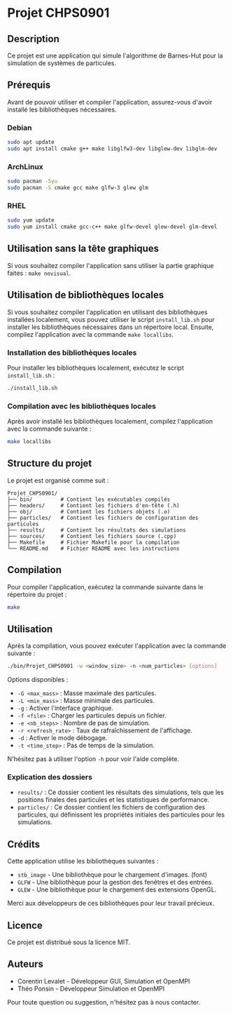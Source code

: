 # Projet CHPS0901

## Description
Ce projet est une application qui simule l'algorithme de Barnes-Hut pour la simulation de systèmes de particules.

## Prérequis
Avant de pouvoir utiliser et compiler l'application, assurez-vous d'avoir installé les bibliothèques nécessaires.

### Debian
```sh
sudo apt update
sudo apt install cmake g++ make libglfw3-dev libglew-dev libglm-dev
```

### ArchLinux
```sh
sudo pacman -Syu
sudo pacman -S cmake gcc make glfw-3 glew glm
```

### RHEL
```sh
sudo yum update
sudo yum install cmake gcc-c++ make glfw-devel glew-devel glm-devel
```

## Utilisation sans la tête graphiques
Si vous souhaitez compiler l'application sans utiliser la partie graphique faites : `make novisual`.

## Utilisation de bibliothèques locales
Si vous souhaitez compiler l'application en utilisant des bibliothèques installées localement, vous pouvez utiliser le script `install_lib.sh` pour installer les bibliothèques nécessaires dans un répertoire local. Ensuite, compilez l'application avec la commande `make locallibs`.

### Installation des bibliothèques locales
Pour installer les bibliothèques localement, exécutez le script `install_lib.sh` :
```sh
./install_lib.sh
```

### Compilation avec les bibliothèques locales
Après avoir installé les bibliothèques localement, compilez l'application avec la commande suivante :
```sh
make locallibs
```




## Structure du projet
Le projet est organisé comme suit :
```
Projet_CHPS0901/
├── bin/         # Contient les exécutables compilés
├── headers/     # Contient les fichiers d'en-tête (.h)
├── obj/         # Contient les fichiers objets (.o)
├── particles/   # Contient les fichiers de configuration des particules
├── results/     # Contient les résultats des simulations
├── sources/     # Contient les fichiers source (.cpp)
├── Makefile     # Fichier Makefile pour la compilation
└── README.md    # Fichier README avec les instructions
```

## Compilation
Pour compiler l'application, exécutez la commande suivante dans le répertoire du projet :
```sh
make
```

## Utilisation
Après la compilation, vous pouvez exécuter l'application avec la commande suivante :
```sh
./bin/Projet_CHPS0901 -w <window_size> -n <num_particles> [options]
```
Options disponibles :
- `-G <max_mass>` : Masse maximale des particules.
- `-L <min_mass>` : Masse minimale des particules.
- `-g` : Activer l'interface graphique.
- `-f <file>` : Charger les particules depuis un fichier.
- `-e <nb_steps>` : Nombre de pas de simulation.
- `-r <refresh_rate>` : Taux de rafraîchissement de l'affichage.
- `-d` : Activer le mode débogage.
- `-t <time_step>` : Pas de temps de la simulation.

N'hésitez pas à utiliser l'option `-h` pour voir l'aide complète.

### Explication des dossiers
- `results/` : Ce dossier contient les résultats des simulations, tels que les positions finales des particules et les statistiques de performance.
- `particles/` : Ce dossier contient les fichiers de configuration des particules, qui définissent les propriétés initiales des particules pour les simulations.

## Crédits
Cette application utilise les bibliothèques suivantes :
- `stb_image` - Une bibliothèque pour le chargement d'images. (font)
- `GLFW` - Une bibliothèque pour la gestion des fenêtres et des entrées.
- `GLEW` - Une bibliothèque pour le chargement des extensions OpenGL.

Merci aux développeurs de ces bibliothèques pour leur travail précieux.

## Licence
Ce projet est distribué sous la licence MIT.

## Auteurs
- Corentin Levalet - Développeur GUI, Simulation et OpenMPI
- Théo Ponsin - Développeur Simulation et OpenMPI

Pour toute question ou suggestion, n'hésitez pas à nous contacter.
